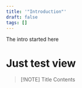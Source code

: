 ```yaml
---
title: '"Introduction"'
draft: false
tags: []
---
```

The intro started here

# Just test view


> [!NOTE] Title
> Contents


